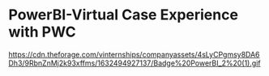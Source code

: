 # PowerBI-Virtual Case Experience with PWC

https://cdn.theforage.com/vinternships/companyassets/4sLyCPgmsy8DA6Dh3/9RbnZnMj2k93xffms/1632494927137/Badge%20PowerBI_2%20(1).gif
